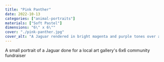 ```yaml
---
title: "Pink Panther"
date: 2022-10-13
categories: ["animal-portraits"]
materials: ["Soft Pastel"]
dimensions: "6\" x 6\""
cover: "./pink-panther.jpg"
cover_alt: "A Jaguar rendered in bright magenta and purple tones over abstract background"
---
```

A small portrait of a Jaguar done for a local art gallery's 6x6 community fundraiser